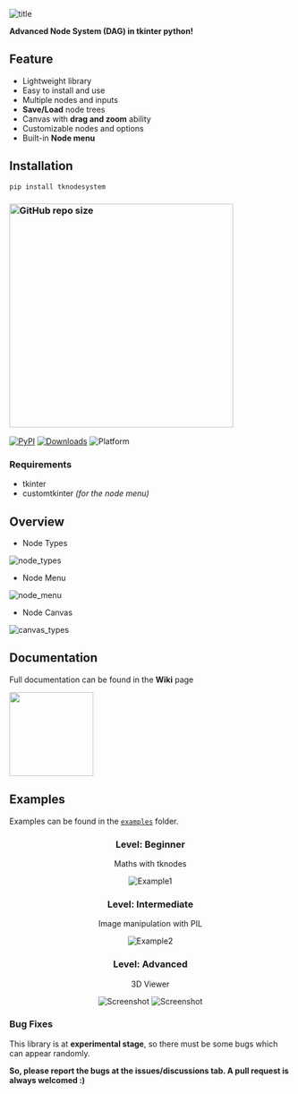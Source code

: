 ![title](https://github.com/Akascape/TkNodeSystem/assets/89206401/a84cb60a-cc6f-4609-8452-3ff4fcd0c46b)

**Advanced Node System (DAG) in tkinter python!**

## Feature
- Lightweight library
- Easy to install and use
- Multiple nodes and inputs
- **Save/Load** node trees
- Canvas with **drag and zoom** ability
- Customizable nodes and options
- Built-in **Node menu**

## Installation
```
pip install tknodesystem
```
### [<img alt="GitHub repo size" src="https://img.shields.io/github/repo-size/Akascape/TkNodeSystem?&color=cyan&label=Download%20Source%20Code&logo=Python&logoColor=yellow&style=for-the-badge"  width="400">](https://github.com/Akascape/TkNodeSystem/archive/refs/heads/main.zip)

[![PyPI](https://img.shields.io/pypi/v/tknodesystem)](https://pypi.org/project/tknodesystem)
[![Downloads](https://static.pepy.tech/badge/tknodesystem)](https://pepy.tech/project/tknodesystem)
![Platform](https://img.shields.io/powershellgallery/p/Pester?color=blue)

### Requirements
- tkinter
- customtkinter _(for the node menu)_

## Overview

- Node Types

![node_types](https://github.com/Akascape/TkNodeSystem/assets/89206401/cccf82dd-8207-4894-9e9e-ef240e511d85)

- Node Menu

![node_menu](https://github.com/Akascape/TkNodeSystem/assets/89206401/0ba5ba42-4787-4b94-8b40-682084df2e80)

- Node Canvas

![canvas_types](https://github.com/Akascape/TkNodeSystem/assets/89206401/d5568962-50c0-404c-bf71-79d66f79e3b7)

## Documentation
Full documentation can be found in the **Wiki** page

[<img src="https://img.shields.io/badge/View-Docs-informational?&color=c8ab09&style=for-the-badge" width="150">](https://github.com/Akascape/TkNodeSystem/wiki)

## Examples
Examples can be found in the [`examples`](https://github.com/Akascape/TkNodeSystem/tree/main/examples) folder.

<div align="center">
  
### Level: Beginner
Maths with tknodes

![Example1](https://github.com/Akascape/TkNodeSystem/assets/89206401/9bb709fa-78e8-4db0-b5f1-8848fd32aa81)

### Level: Intermediate
Image manipulation with PIL
  
![Example2](https://github.com/Akascape/TkNodeSystem/assets/89206401/ea818333-c979-4402-bc7c-8850930dc087)

### Level: Advanced
3D Viewer

![Screenshot](https://github.com/Akascape/TkNodeSystem/assets/89206401/83e5d356-947e-4737-9f92-487a2cfc7d3f)
![Screenshot](https://github.com/Akascape/TkNodeSystem/assets/89206401/a5695e72-c739-41ce-a700-20c3b4bd052b)

</div>

### Bug Fixes
This library is at **experimental stage**, so there must be some bugs which can appear randomly.

**So, please report the bugs at the issues/discussions tab. A pull request is always welcomed :)**
